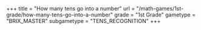 +++
title = "How many tens go into a number"
url = "/math-games/1st-grade/how-many-tens-go-into-a-number"
grade = "1st Grade"
gametype = "BRIX_MASTER"
subgametype = "TENS_RECOGNITION"
+++